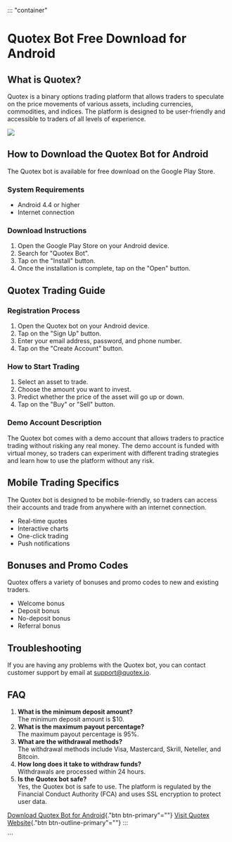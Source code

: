 ::: \"container\"
# Quotex Bot Free Download for Android

## What is Quotex?

Quotex is a binary options trading platform that allows traders to
speculate on the price movements of various assets, including
currencies, commodities, and indices. The platform is designed to be
user-friendly and accessible to traders of all levels of experience.

[![](https://static.quotex.io/files/1_en/300_250.jpg)](https://traff.sbs/brokerqxsignupf)

## How to Download the Quotex Bot for Android

The Quotex bot is available for free download on the Google Play Store.

### System Requirements

-   Android 4.4 or higher
-   Internet connection

### Download Instructions

1.  Open the Google Play Store on your Android device.
2.  Search for "Quotex Bot".
3.  Tap on the "Install" button.
4.  Once the installation is complete, tap on the "Open" button.

## Quotex Trading Guide

### Registration Process

1.  Open the Quotex bot on your Android device.
2.  Tap on the "Sign Up" button.
3.  Enter your email address, password, and phone number.
4.  Tap on the "Create Account" button.

### How to Start Trading

1.  Select an asset to trade.
2.  Choose the amount you want to invest.
3.  Predict whether the price of the asset will go up or down.
4.  Tap on the "Buy" or "Sell" button.

### Demo Account Description

The Quotex bot comes with a demo account that allows traders to practice
trading without risking any real money. The demo account is funded with
virtual money, so traders can experiment with different trading
strategies and learn how to use the platform without any risk.

## Mobile Trading Specifics

The Quotex bot is designed to be mobile-friendly, so traders can access
their accounts and trade from anywhere with an internet connection.

-   Real-time quotes
-   Interactive charts
-   One-click trading
-   Push notifications

## Bonuses and Promo Codes

Quotex offers a variety of bonuses and promo codes to new and existing
traders.

-   Welcome bonus
-   Deposit bonus
-   No-deposit bonus
-   Referral bonus

## Troubleshooting

If you are having any problems with the Quotex bot, you can contact
customer support by email at support@quotex.io.

## FAQ

1.  **What is the minimum deposit amount?**\
    The minimum deposit amount is \$10.
2.  **What is the maximum payout percentage?**\
    The maximum payout percentage is 95%.
3.  **What are the withdrawal methods?**\
    The withdrawal methods include Visa, Mastercard, Skrill, Neteller,
    and Bitcoin.
4.  **How long does it take to withdraw funds?**\
    Withdrawals are processed within 24 hours.
5.  **Is the Quotex bot safe?**\
    Yes, the Quotex bot is safe to use. The platform is regulated by the
    Financial Conduct Authority (FCA) and uses SSL encryption to protect
    user data.

[Download Quotex Bot for
Android](\%22https://traff.sbs/quotexonelink\%22){."btn
btn-primary"=""} [Visit Quotex
Website](\%22https://traff.sbs/quotexonelink\%22){."btn
btn-outline-primary"=""}
:::

\`\`\`

